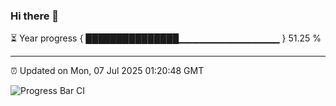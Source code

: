 ### Hi there 👋

⏳ Year progress { ███████████████▁▁▁▁▁▁▁▁▁▁▁▁▁▁▁ } 51.25 %

---

⏰ Updated on Mon, 07 Jul 2025 01:20:48 GMT

![Progress Bar CI](https://github.com/liununu/liununu/workflows/Progress%20Bar%20CI/badge.svg)
